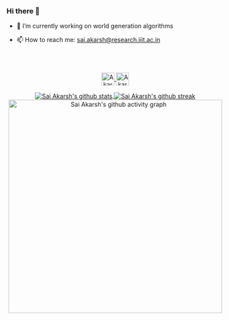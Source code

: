 ### Hi there 👋

- 🔭 I’m currently working on world generation algorithms
<!-- - 🌱 I’m currently learning -->
<!-- - 👯 I’m looking to collaborate on ... -->
<!-- - 🤔 I’m looking for help with  -->
<!-- - 💬 Ask me about ... -->
- 📫 How to reach me: sai.akarsh@research.iiit.ac.in
<!-- - 😄 Pronouns: ... -->
<!-- - ⚡ Fun fact:  -->

<br>
<br>
<p align="center">
  <a href="https://discord.com/users/436032452809457664" >
    <img align="center" alt="Akarsh's Discord" width="30px" src="https://raw.githubusercontent.com/peterthehan/peterthehan/master/assets/discord.svg" />
  </a>
  <a href="https://www.linkedin.com/in/sai-akarsh-762117123/">
    <img align="center" alt="Akarsh's LinkedIN" width="30px" src="https://raw.githubusercontent.com/peterthehan/peterthehan/master/assets/linkedin.svg" />
  </a>
</p>
<a href="https://github.com/saiakarsh193">
  <div align="center">
    <img align="center" src="https://github-readme-stats.vercel.app/api?username=saiakarsh193&show_icons=true&theme=chartreuse-dark&hide_border=true&count_private=true" alt="Sai Akarsh's github stats"/>  
    <img align="center" src="https://github-readme-streak-stats.herokuapp.com?user=saiakarsh193&theme=chartreuse-dark&hide_border=true&sideNums=2EDDD5&background=000000&ring=1CC6DD&border=DD2727&currStreakNum=2ACBDD" alt="Sai Akarsh's github streak"/>  
    <img align="center" src="https://activity-graph.herokuapp.com/graph?username=saiakarsh193&theme=chartreuse-dark&hide_border=true&area=true&hide_title=true" alt="Sai Akarsh's github activity graph" width="495px"/>  
<!--     <img align="center" src="https://github-readme-stats.vercel.app/api/top-langs/?username=saiakarsh193&theme=chartreuse-dark&hide_border=true&layout=compact" alt="Sai Akarsh's top languages"/> -->  
  </div>
</a>
